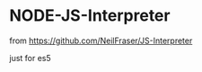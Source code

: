 NODE-JS-Interpreter
==============

from 
https://github.com/NeilFraser/JS-Interpreter

just for es5